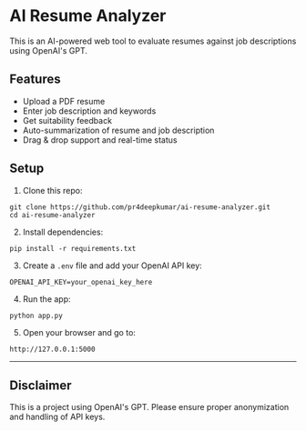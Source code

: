 #  AI Resume Analyzer

This is an AI-powered web tool to evaluate resumes against job descriptions using OpenAI's GPT.

##  Features
- Upload a PDF resume
- Enter job description and keywords
- Get suitability feedback
- Auto-summarization of resume and job description
- Drag & drop support and real-time status

##  Setup

1. Clone this repo:

```
git clone https://github.com/pr4deepkumar/ai-resume-analyzer.git
cd ai-resume-analyzer
```

2. Install dependencies:

```
pip install -r requirements.txt
```

3. Create a `.env` file and add your OpenAI API key:

```
OPENAI_API_KEY=your_openai_key_here
```

4. Run the app:

```
python app.py
```

5. Open your browser and go to:

```
http://127.0.0.1:5000
```

---

## Disclaimer

This is a project using OpenAI's GPT. Please ensure proper anonymization and handling of API keys.
